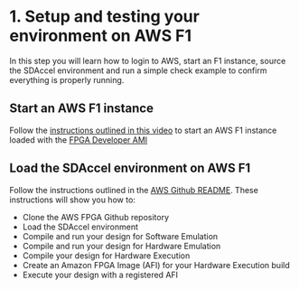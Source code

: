 # 1. Setup and testing your environment on AWS F1

In this step you will learn how to login to AWS, start an F1 instance, source the SDAccel environment and run a simple check example to confirm everything is properly running.

## Start an AWS F1 instance
Follow the [instructions outlined in this video](https://www.xilinx.com/video/software/introduction-to-amazon-ec2-f1.html) to start an AWS F1 instance loaded with the [FPGA Developer AMI](https://aws.amazon.com/marketplace/pp/B06VVYBLZZ)

## Load the SDAccel environment on AWS F1
Follow the instructions outlined in the [AWS Github README](https://github.com/aws/aws-fpga-preview/blob/master/sdk/SDAccel/README.md). 
These instructions will show you how to:
- Clone the AWS FPGA Github repository
- Load the SDAccel environment
- Compile and run your design for Software Emulation
- Compile and run your design for Hardware Emulation
- Compile your design for Hardware Execution
- Create an Amazon FPGA Image (AFI) for your Hardware Execution build
- Execute your design with a registered AFI

